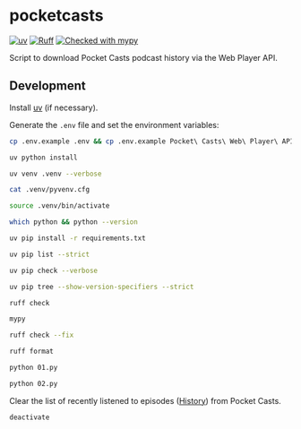 # pocketcasts

[![uv](https://img.shields.io/endpoint?url=https://raw.githubusercontent.com/astral-sh/uv/main/assets/badge/v0.json)](https://github.com/astral-sh/uv)
[![Ruff](https://img.shields.io/endpoint?url=https://raw.githubusercontent.com/astral-sh/ruff/main/assets/badge/v2.json)](https://github.com/astral-sh/ruff)
[![Checked with mypy](https://www.mypy-lang.org/static/mypy_badge.svg)](https://mypy-lang.org/)

Script to download Pocket Casts podcast history via the Web Player API.

## Development

Install [uv](https://docs.astral.sh/uv/getting-started/installation/) (if necessary).

Generate the `.env` file and set the environment variables:

```bash
cp .env.example .env && cp .env.example Pocket\ Casts\ Web\ Player\ API/.env
```

```bash
uv python install
```

```bash
uv venv .venv --verbose
```

```bash
cat .venv/pyvenv.cfg
```

```bash
source .venv/bin/activate
```

```bash
which python && python --version
```

```bash
uv pip install -r requirements.txt
```

```bash
uv pip list --strict
```

```bash
uv pip check --verbose
```

```bash
uv pip tree --show-version-specifiers --strict
```

```bash
ruff check
```

```bash
mypy
```

```bash
ruff check --fix
```

```bash
ruff format
```

```bash
python 01.py
```

```bash
python 02.py
```

Clear the list of recently listened to episodes ([History](https://play.pocketcasts.com/history)) from Pocket Casts.

```bash
deactivate
```

